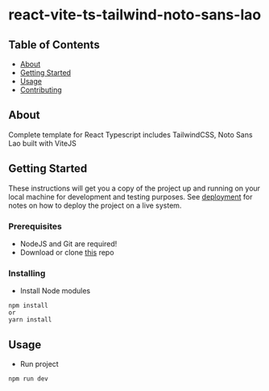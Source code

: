 # react-vite-ts-tailwind-noto-sans-lao

## Table of Contents

- [About](#about)
- [Getting Started](#getting_started)
- [Usage](#usage)
- [Contributing](../CONTRIBUTING.md)

## About <a name = "about"></a>

Complete template for React Typescript includes TailwindCSS, Noto Sans Lao built with ViteJS

## Getting Started <a name = "getting_started"></a>

These instructions will get you a copy of the project up and running on your local machine for development and testing purposes. See [deployment](#deployment) for notes on how to deploy the project on a live system.

### Prerequisites

- NodeJS and Git are required!
- Download or clone [this](https://github.com/Xaypanya/vite-react-tailwind-template) repo

### Installing

- Install Node modules

```
npm install
or
yarn install
```


## Usage <a name = "usage"></a>

- Run project

```
npm run dev
```
